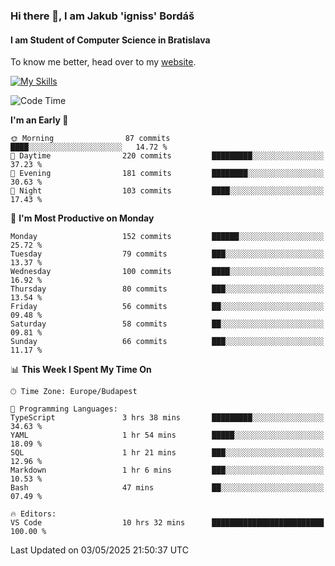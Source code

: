 ### Hi there 👋, I am Jakub 'igniss' Bordáš

#### I am Student of Computer Science in Bratislava
To know me better, head over to my [website](https://bordas.sk).

[![My Skills](https://skillicons.dev/icons?i=js,typescript,html,css,figma,svelte,vue,next,postgresql,nest,express,nodejs)](https://bordas.sk)


<!--START_SECTION:waka-->
![Code Time](http://img.shields.io/badge/Code%20Time-1%2C872%20hrs%208%20mins-blue)

**I'm an Early 🐤** 

```text
🌞 Morning                87 commits          ████░░░░░░░░░░░░░░░░░░░░░   14.72 % 
🌆 Daytime                220 commits         █████████░░░░░░░░░░░░░░░░   37.23 % 
🌃 Evening                181 commits         ████████░░░░░░░░░░░░░░░░░   30.63 % 
🌙 Night                  103 commits         ████░░░░░░░░░░░░░░░░░░░░░   17.43 % 
```
📅 **I'm Most Productive on Monday** 

```text
Monday                   152 commits         ██████░░░░░░░░░░░░░░░░░░░   25.72 % 
Tuesday                  79 commits          ███░░░░░░░░░░░░░░░░░░░░░░   13.37 % 
Wednesday                100 commits         ████░░░░░░░░░░░░░░░░░░░░░   16.92 % 
Thursday                 80 commits          ███░░░░░░░░░░░░░░░░░░░░░░   13.54 % 
Friday                   56 commits          ██░░░░░░░░░░░░░░░░░░░░░░░   09.48 % 
Saturday                 58 commits          ██░░░░░░░░░░░░░░░░░░░░░░░   09.81 % 
Sunday                   66 commits          ███░░░░░░░░░░░░░░░░░░░░░░   11.17 % 
```


📊 **This Week I Spent My Time On** 

```text
🕑︎ Time Zone: Europe/Budapest

💬 Programming Languages: 
TypeScript               3 hrs 38 mins       █████████░░░░░░░░░░░░░░░░   34.63 % 
YAML                     1 hr 54 mins        █████░░░░░░░░░░░░░░░░░░░░   18.09 % 
SQL                      1 hr 21 mins        ███░░░░░░░░░░░░░░░░░░░░░░   12.96 % 
Markdown                 1 hr 6 mins         ███░░░░░░░░░░░░░░░░░░░░░░   10.53 % 
Bash                     47 mins             ██░░░░░░░░░░░░░░░░░░░░░░░   07.49 % 

🔥 Editors: 
VS Code                  10 hrs 32 mins      █████████████████████████   100.00 % 
```


 Last Updated on 03/05/2025 21:50:37 UTC
<!--END_SECTION:waka-->
